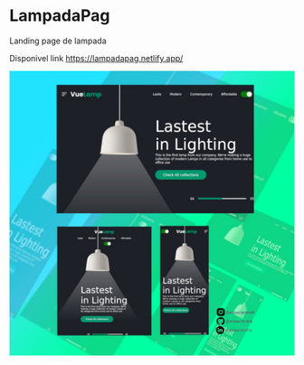 # LampadaPag
Landing page de lampada

Disponivel 
link https://lampadapag.netlify.app/

![FLyer da web page vueLamp](images_readme/vueLampFlyer.png)